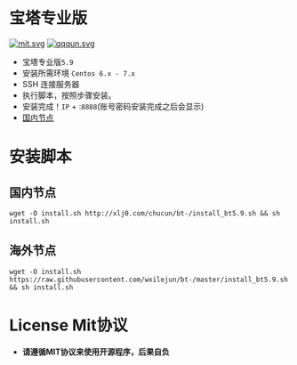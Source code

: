 # 宝塔专业版
[![mit.svg](https://wxilejun.github.io/bt/img/mit.svg)](LICENSE)
[![qqqun.svg](https://wxilejun.github.io/bt/img/qqqun.svg)](https://shang.qq.com/wpa/qunwpa?idkey=8664e3e7a88bb29ba008f0ba77a5b2a9c8bd16a62dddbef30e481bd3455fd57b)

* 宝塔专业版`5.9`
* 安装所需环境 `Centos 6.x - 7.x`
* SSH 连接服务器
* 执行脚本，按照步骤安装。
* 安装完成！`IP` + :`8888`(账号密码安装完成之后会显示)
* [国内节点](http://ky.yloli.cn)

# 安装脚本

## 国内节点
```shell
wget -O install.sh http://xlj0.com/chucun/bt-/install_bt5.9.sh && sh install.sh
```

## 海外节点
```shell
wget -O install.sh https://raw.githubusercontent.com/wxilejun/bt-/master/install_bt5.9.sh && sh install.sh
```
# License Mit协议
* **请遵循MIT协议来使用开源程序，后果自负**
